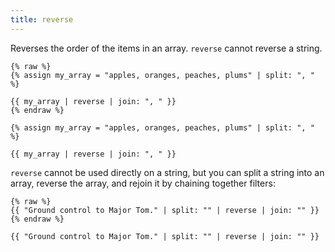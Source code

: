 ```yaml
---
title: reverse
---
```


Reverses the order of the items in an array. `reverse` cannot reverse a string.

```liquid
{% raw %}
{% assign my_array = "apples, oranges, peaches, plums" | split: ", " %}

{{ my_array | reverse | join: ", " }}
{% endraw %}
```

```text
{% assign my_array = "apples, oranges, peaches, plums" | split: ", " %}

{{ my_array | reverse | join: ", " }}
```

`reverse` cannot be used directly on a string, but you can split a string into an array, reverse the array, and rejoin it by chaining together filters:

```liquid
{% raw %}
{{ "Ground control to Major Tom." | split: "" | reverse | join: "" }}
{% endraw %}
```

```text
{{ "Ground control to Major Tom." | split: "" | reverse | join: "" }}
```
